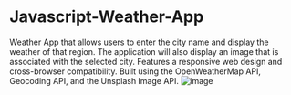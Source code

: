 # Javascript-Weather-App

Weather App that allows users to enter the city name and display the weather of that region. The application will also display an image that is associated with the selected city. Features a responsive web design and cross-browser compatibility. Built using the OpenWeatherMap API, Geocoding API, and the Unsplash Image API.
![image](https://user-images.githubusercontent.com/85189796/202322929-fbf89ba6-d323-4c17-a927-387ccf6e8c78.png)

